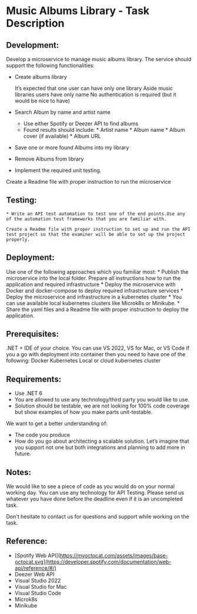 # Music Albums Library - Task Description
## Development: 
Develop a microservice to manage music albums library. The service should support the following functionalities:
* Create albums library

  It’s expected that one user can have only one library
  Aside music libraries users have only name
  No authentication is required (but it would be nice to have)

* Search Album by name and artist name
    * Use either Spotify or Deezer API to find albums
    * Found results should include:
          * Artist name
          * Album name
          * Album cover (if available)
          * Album URL
* Save one or more found Albums into my library
* Remove Albums from library
* Implement the required unit testing.

Create a Readme file with proper instruction to run the microservice


## Testing: 
    * Write an API test automation to test one of the end points.Use any of the automation test frameworks that you are familiar with.

    Create a Readme file with proper instruction to set up and run the API test project so that the examiner will be able to set up the project properly.

## Deployment: 

Use one of the following approaches which you familiar most:
    * Publish the microservice into the local folder. Prepare all instructions how to run the application and required infrastructure
    * Deploy the  microservice with Docker and docker-compose to deploy required infrastructure services
    * Deploy the microservice and infrastructure  in a kubernetes cluster
        * You can use available local kubernetes clusters like Microk8s or Minikube.
        * Share the yaml files and a Readme file with proper instruction to deploy the application.
      
      
## Prerequisites:
  .NET + IDE of your choice. You can use VS 2022, VS for Mac, or VS Code
  If you a go with deployment into container then you need to have one of the following:
      Docker
      Kubernetes
      Local or cloud kubernetes cluster
      
## Requirements:

  * Use .NET 6
  * You are allowed to use any technology/third party you would like to use.
  * Solution should be testable, we are not looking for 100% code coverage but show examples of how you make parts unit-testable.
  
We want to get a better understanding of:

* The code you produce
* How do you go about architecting a scalable solution. Let’s imagine that you support not one but both integrations and planning to add more in future.

## Notes:
We would like to see a piece of code as you would do on your normal working day.
You can use any technology for API Testing.
Please send us whatever you have done before the deadline even if it is an uncompleted task.

Don't hesitate to contact us for questions and support while working on the task.

## Reference:
  * [Spotify Web API](https://myoctocat.com/assets/images/base-octocat.svg](https://developer.spotify.com/documentation/web-api/reference/#/)
  * Deezer Web API
  * Visual Studio 2022
  * Visual Studio for Mac
  * Visual Studio Code
  * Microk8s
  * Minikube






